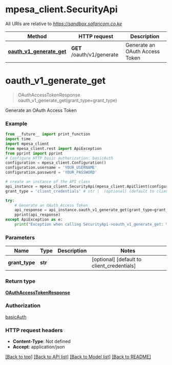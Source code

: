 # mpesa_client.SecurityApi

All URIs are relative to *https://sandbox.safaricom.co.ke*

Method | HTTP request | Description
------------- | ------------- | -------------
[**oauth_v1_generate_get**](SecurityApi.md#oauth_v1_generate_get) | **GET** /oauth/v1/generate | Generate an OAuth Access Token

# **oauth_v1_generate_get**
> OAuthAccessTokenResponse oauth_v1_generate_get(grant_type=grant_type)

Generate an OAuth Access Token

### Example
```python
from __future__ import print_function
import time
import mpesa_client
from mpesa_client.rest import ApiException
from pprint import pprint
# Configure HTTP basic authorization: basicAuth
configuration = mpesa_client.Configuration()
configuration.username = 'YOUR_USERNAME'
configuration.password = 'YOUR_PASSWORD'

# create an instance of the API class
api_instance = mpesa_client.SecurityApi(mpesa_client.ApiClient(configuration))
grant_type = 'client_credentials' # str |  (optional) (default to client_credentials)

try:
    # Generate an OAuth Access Token
    api_response = api_instance.oauth_v1_generate_get(grant_type=grant_type)
    pprint(api_response)
except ApiException as e:
    print("Exception when calling SecurityApi->oauth_v1_generate_get: %s\n" % e)
```

### Parameters

Name | Type | Description  | Notes
------------- | ------------- | ------------- | -------------
 **grant_type** | **str**|  | [optional] [default to client_credentials]

### Return type

[**OAuthAccessTokenResponse**](OAuthAccessTokenResponse.md)

### Authorization

[basicAuth](../README.md#basicAuth)

### HTTP request headers

 - **Content-Type**: Not defined
 - **Accept**: application/json

[[Back to top]](#) [[Back to API list]](../README.md#documentation-for-api-endpoints) [[Back to Model list]](../README.md#documentation-for-models) [[Back to README]](../README.md)

